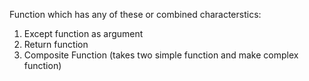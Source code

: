 

Function which has any of these or combined characterstics:

1. Except function as argument
2. Return function
3. Composite Function (takes two simple function and make complex function)